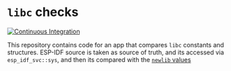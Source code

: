 # `libc` checks
[![Continuous Integration](https://github.com/SergioGasquez/libc-checks/actions/workflows/rust_ci.yml/badge.svg)](https://github.com/SergioGasquez/libc-checks/actions/workflows/rust_ci.yml)

This repository contains code for an app that compares `libc` constants and structures. ESP-IDF source is taken as source of truth, and its accessed via `esp_idf_svc::sys`, and then its compared with the [`newlib` values](https://github.com/rust-lang/libc/tree/main/src/unix/newlib)

